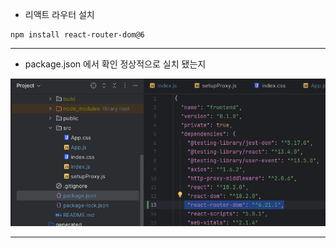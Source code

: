 

* 리액트 라우터 설치

```
npm install react-router-dom@6
```
---
* package.json 에서 확인 정상적으로 실치 됐는지

![img.png](img.png)

---